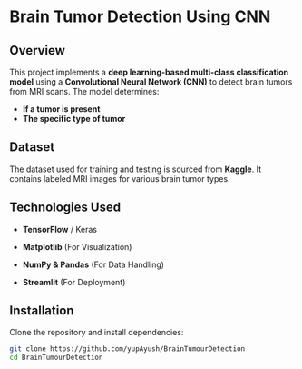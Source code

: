 # Brain Tumor Detection Using CNN

## Overview
This project implements a **deep learning-based multi-class classification model** using a **Convolutional Neural Network (CNN)** to detect brain tumors from MRI scans. The model determines:
- **If a tumor is present**
- **The specific type of tumor**

## Dataset
The dataset used for training and testing is sourced from **Kaggle**. It contains labeled MRI images for various brain tumor types.

## Technologies Used
- **TensorFlow** / Keras


- **Matplotlib** (For Visualization)
- **NumPy & Pandas** (For Data Handling)
- **Streamlit** (For Deployment)

## Installation

Clone the repository and install dependencies:
```bash
git clone https://github.com/yupAyush/BrainTumourDetection
cd BrainTumourDetection


